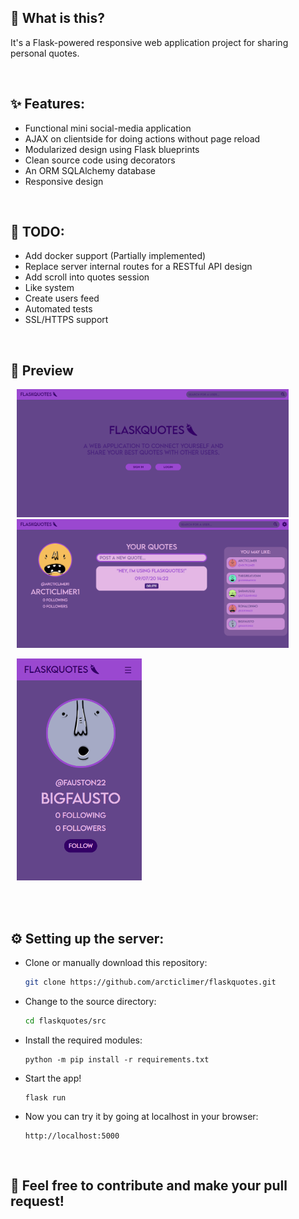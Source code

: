 ## 🤔 What is this?
It's a Flask-powered responsive web application project for sharing personal quotes.

<br>

## ✨ Features:
- Functional mini social-media application
- AJAX on clientside for doing actions without page reload
- Modularized design using Flask blueprints
- Clean source code using decorators
- An ORM SQLAlchemy database
- Responsive design

<br>

## 🔨 TODO:
- Add docker support (Partially implemented)
- Replace server internal routes for a RESTful API design
- Add scroll into quotes session
- Like system
- Create users feed
- Automated tests
- SSL/HTTPS support

<br>

## 👀 Preview
<p float="left">
    <img src="img/main.png" width="435" hspace="10" display="inline-block">
    <img src="img/profile.png" width="435" hspace="10" display="inline-block">
</p>
<img src="img/mobile.png" width="200" hspace="10">

<br><br>

## ⚙️ Setting up the server:

- Clone or manually download this repository:

    ```bash
    git clone https://github.com/arcticlimer/flaskquotes.git
    ```

- Change to the source directory:

    ```bash
    cd flaskquotes/src
    ```

- Install the required modules:

    ```
    python -m pip install -r requirements.txt
    ```

- Start the app!

    ```
    flask run
    ```

- Now you can try it by going at localhost in your browser:

    ```
    http://localhost:5000
    ```
<br>

## 🤝 Feel free to contribute and make your pull request!

